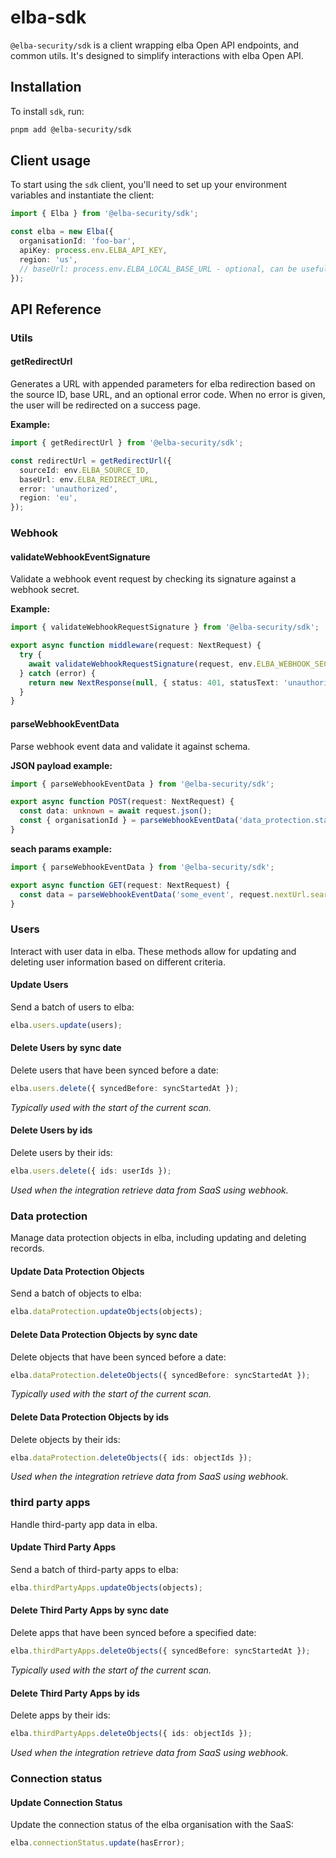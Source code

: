 # elba-sdk

`@elba-security/sdk` is a client wrapping elba Open API endpoints, and common utils. It's designed to simplify interactions with elba Open API.

## Installation

To install `sdk`, run:

```sh
pnpm add @elba-security/sdk
```

## Client usage

To start using the `sdk` client, you'll need to set up your environment variables and instantiate the client:

```ts
import { Elba } from '@elba-security/sdk';

const elba = new Elba({
  organisationId: 'foo-bar',
  apiKey: process.env.ELBA_API_KEY,
  region: 'us',
  // baseUrl: process.env.ELBA_LOCAL_BASE_URL - optional, can be useful in a local environnement
});
```

## API Reference

### Utils

#### getRedirectUrl

Generates a URL with appended parameters for elba redirection based on the source ID, base URL, and an optional error code.
When no error is given, the user will be redirected on a success page.

**Example:**

```ts
import { getRedirectUrl } from '@elba-security/sdk';

const redirectUrl = getRedirectUrl({
  sourceId: env.ELBA_SOURCE_ID,
  baseUrl: env.ELBA_REDIRECT_URL,
  error: 'unauthorized',
  region: 'eu',
});
```

### Webhook

#### validateWebhookEventSignature

Validate a webhook event request by checking its signature against a webhook secret.

**Example:**

```ts
import { validateWebhookRequestSignature } from '@elba-security/sdk';

export async function middleware(request: NextRequest) {
  try {
    await validateWebhookRequestSignature(request, env.ELBA_WEBHOOK_SECRET);
  } catch (error) {
    return new NextResponse(null, { status: 401, statusText: 'unauthorized' });
  }
}
```

#### parseWebhookEventData

Parse webhook event data and validate it against schema.

**JSON payload example:**

```ts
import { parseWebhookEventData } from '@elba-security/sdk';

export async function POST(request: NextRequest) {
  const data: unknown = await request.json();
  const { organisationId } = parseWebhookEventData('data_protection.start_sync_requested', data);
}
```

**seach params example:**

```ts
import { parseWebhookEventData } from '@elba-security/sdk';

export async function GET(request: NextRequest) {
  const data = parseWebhookEventData('some_event', request.nextUrl.searchParams);
}
```

### Users

Interact with user data in elba. These methods allow for updating and deleting user information based on different criteria.

#### Update Users

Send a batch of users to elba:

```ts
elba.users.update(users);
```

#### Delete Users by sync date

Delete users that have been synced before a date:

```ts
elba.users.delete({ syncedBefore: syncStartedAt });
```

_Typically used with the start of the current scan._

#### Delete Users by ids

Delete users by their ids:

```ts
elba.users.delete({ ids: userIds });
```

_Used when the integration retrieve data from SaaS using webhook._

### Data protection

Manage data protection objects in elba, including updating and deleting records.

#### Update Data Protection Objects

Send a batch of objects to elba:

```ts
elba.dataProtection.updateObjects(objects);
```

#### Delete Data Protection Objects by sync date

Delete objects that have been synced before a date:

```ts
elba.dataProtection.deleteObjects({ syncedBefore: syncStartedAt });
```

_Typically used with the start of the current scan._

#### Delete Data Protection Objects by ids

Delete objects by their ids:

```ts
elba.dataProtection.deleteObjects({ ids: objectIds });
```

_Used when the integration retrieve data from SaaS using webhook._

### third party apps

Handle third-party app data in elba.

#### Update Third Party Apps

Send a batch of third-party apps to elba:

```ts
elba.thirdPartyApps.updateObjects(objects);
```

#### Delete Third Party Apps by sync date

Delete apps that have been synced before a specified date:

```ts
elba.thirdPartyApps.deleteObjects({ syncedBefore: syncStartedAt });
```

_Typically used with the start of the current scan._

#### Delete Third Party Apps by ids

Delete apps by their ids:

```ts
elba.thirdPartyApps.deleteObjects({ ids: objectIds });
```

_Used when the integration retrieve data from SaaS using webhook._

### Connection status

#### Update Connection Status

Update the connection status of the elba organisation with the SaaS:

```ts
elba.connectionStatus.update(hasError);
```
